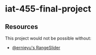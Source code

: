 # iat-455-final-project

## Resources

This project would not be possible without:

- [@ernieyu's RangeSlider](https://github.com/ernieyu/Swing-range-slider)
